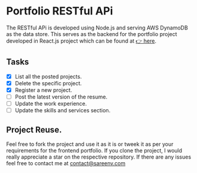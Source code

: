 # Portfolio RESTful APi 
The RESTful APi is developed using Node.js and serving AWS DynamoDB as the data store. This serves as the backend for the portfolio project developed in React.js project which can be found at <a href="https://github.com/sareenv/Portfolio"> 👉️ here</a>.  

## Tasks
- [x] List all the posted projects.
- [x] Delete the specific project. 
- [x] Register a new project.
- [ ] Post the latest version of the resume.
- [ ]  Update the work experience.
- [ ] Update the skills and services section. 

## Project Reuse. 
Feel free to fork the project and use it as it is or tweek it as per your requirements for the frontend portfolio. If you clone the project, I would really appreciate a star on the respective repository. If there are any issues feel free to contact me at contact@sareenv.com  